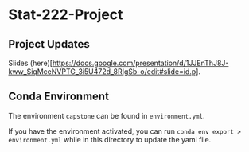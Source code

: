 # Stat-222-Project

## Project Updates

Slides (here)[https://docs.google.com/presentation/d/1JJEnThJ8J-kww_SiqMceNVPTG_3i5U472d_8RIgSb-o/edit#slide=id.p].

## Conda Environment

The environment `capstone` can be found in `environment.yml`.

If you have the environment activated, you can run `conda env export > environment.yml` while in this directory to update the yaml file.
